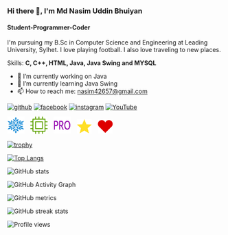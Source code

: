 ### Hi there 👋, I'm Md Nasim Uddin Bhuiyan
#### Student-Programmer-Coder
I'm pursuing my B.Sc in Computer Science and Engineering at Leading University, Sylhet. I love playing football. I also love traveling to new places.

Skills: **C, C++, HTML, Java, Java Swing and MYSQL**

- 🔭 I’m currently working on Java 
- 🌱 I’m currently learning Java Swing 
- 📫 How to reach me: nasim42657@gmail.com 


[<img src='https://cdn.jsdelivr.net/npm/simple-icons@3.0.1/icons/github.svg' alt='github' height='40'>](https://github.com/nasim991)  [<img src='https://cdn.jsdelivr.net/npm/simple-icons@3.0.1/icons/facebook.svg' alt='facebook' height='40'>](https://www.facebook.com/https://www.facebook.com/people/MD-Nasim/100029177403280/)  [<img src='https://cdn.jsdelivr.net/npm/simple-icons@3.0.1/icons/instagram.svg' alt='instagram' height='40'>](https://www.instagram.com/md_nasim97/)  [<img src='https://cdn.jsdelivr.net/npm/simple-icons@3.0.1/icons/youtube.svg' alt='YouTube' height='40'>](https://www.youtube.com/channel/https://www.youtube.com/channel/UC2faLV48vXJF0SLTvvHiIPA)  

<a href='https://archiveprogram.github.com/'><img src='https://raw.githubusercontent.com/acervenky/animated-github-badges/master/assets/acbadge.gif' width='40' height='40'></a> <a href='https://docs.github.com/en/developers'><img src='https://raw.githubusercontent.com/acervenky/animated-github-badges/master/assets/devbadge.gif' width='40' height='40'></a> <a href='https://github.com/pricing'><img src='https://raw.githubusercontent.com/acervenky/animated-github-badges/master/assets/pro.gif' width='40' height='40'></a> <a href='https://stars.github.com/'><img src='https://raw.githubusercontent.com/acervenky/animated-github-badges/master/assets/starbadge.gif' width='35' height='35'></a> <a href='https://docs.github.com/en/github/supporting-the-open-source-community-with-github-sponsors'><img src='https://raw.githubusercontent.com/acervenky/animated-github-badges/master/assets/sponsorbadge.gif' width='35' height='35'></a> 

[![trophy](https://github-profile-trophy.vercel.app/?username=nasim991)](https://github.com/ryo-ma/github-profile-trophy)

[![Top Langs](https://github-readme-stats.vercel.app/api/top-langs/?username=nasim991)](https://github.com/anuraghazra/github-readme-stats)

![GitHub stats](https://github-readme-stats.vercel.app/api?username=nasim991&show_icons=true)  

![GitHub Activity Graph](https://activity-graph.herokuapp.com/graph?username=nasim991)  

![GitHub metrics](https://metrics.lecoq.io/nasim991)  

![GitHub streak stats](https://github-readme-streak-stats.herokuapp.com/?user=nasim991)  

![Profile views](https://gpvc.arturio.dev/nasim991)  
